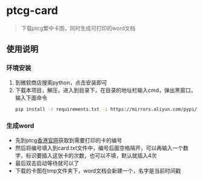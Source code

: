 # ptcg-card
> 下载ptcg繁中卡图，同时生成可打印的word文档
## 使用说明
### 环境安装
1. 到微软商店搜索python，点击安装即可
2. 下载本项目，解压，进入到目录下，在目录的地址栏输入cmd，弹出黑窗口，输入下面命令
   ```bash
   pip install -r requirements.txt -i https://mirrors.aliyun.com/pypi/simple/
   ```
### 生成word
- 先到ptcg[香港官网](https://asia.pokemon-card.com/hk/card-search/list/)获取到需要打印的卡的编号
- 然后将编号填入到card.txt文件中，编号后面空格隔开，可以再输入一个数字，标识要插入这张卡的次数，也可以不填，默认就插入4次
- 最后双击启动等待就可以了
- 下载的卡图在tmp文件夹下，word文档会新建一个，名字是当前时间戳